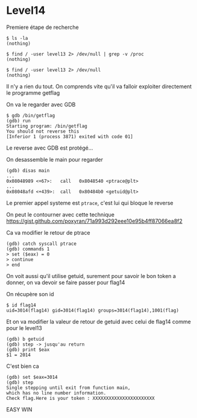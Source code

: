 # Level14

Premiere étape de recherche

	$ ls -la
	(nothing)

	$ find / -user level13 2> /dev/null | grep -v /proc
	(nothing)

	$ find / -user level13 2> /dev/null
	(nothing)

Il n'y a rien du tout. On comprends vite qu'il va falloir exploiter directement le programme getflag

On va le regarder avec GDB

	$ gdb /bin/getflag
	(gdb) run
	Starting program: /bin/getflag
	You should not reverse this
	[Inferior 1 (process 3871) exited with code 01]

Le reverse avec GDB est protégé...

On desassemble le main pour regarder

	(gdb) disas main
	...
	0x08048989 <+67>:	call   0x8048540 <ptrace@plt>
	...
	0x08048afd <+439>:	call   0x80484b0 <getuid@plt>

Le premier appel systeme est `ptrace`, c'est lui qui bloque le reverse

On peut le contourner avec cette technique https://gist.github.com/poxyran/71a993d292eee10e95b4ff87066ea8f2

Ca va modifier le retour de ptrace

	(gdb) catch syscall ptrace
	(gdb) commands 1
	> set ($eax) = 0
	> continue
	> end

On voit aussi qu'il utilise getuid, surement pour savoir le bon token a donner, on va devoir se faire passer pour flag14

On récupère son id

	$ id flag14
	uid=3014(flag14) gid=3014(flag14) groups=3014(flag14),1001(flag)

Et on va modifier la valeur de retour de getuid avec celui de flag14 comme pour le level13

	(gdb) b getuid
	(gdb) step -> jusqu'au return
	(gdb) print $eax
	$1 = 2014

C'est bien ca

	(gdb) set $eax=3014
	(gdb) step
	Single stepping until exit from function main,
	which has no line number information.
	Check flag.Here is your token : XXXXXXXXXXXXXXXXXXXXXXX

EASY WIN
